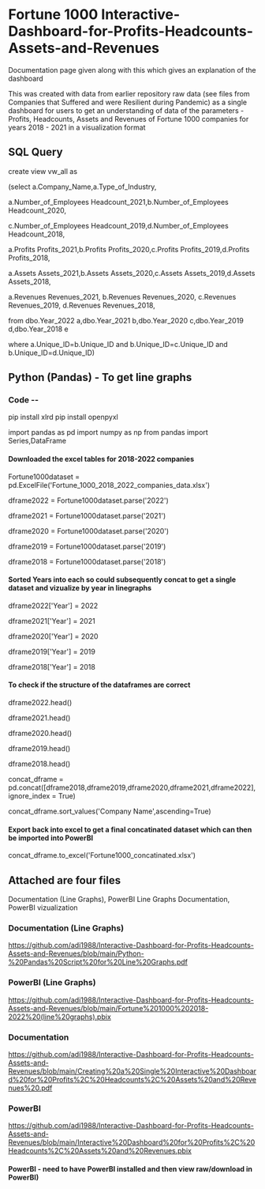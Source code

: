 # Fortune 1000 Interactive-Dashboard-for-Profits-Headcounts-Assets-and-Revenues

Documentation page given along with this which gives an explanation of the dashboard

This was created with data from earlier repository raw data (see files from Companies that Suffered and were Resilient during Pandemic) as a single dashboard for users to get an understanding of data of the parameters - Profits, Headcounts, Assets and Revenues of Fortune 1000 companies for years 2018 - 2021 in a visualization format

## SQL Query
create view vw_all as

(select a.Company_Name,a.Type_of_Industry,

a.Number_of_Employees Headcount_2021,b.Number_of_Employees Headcount_2020,

c.Number_of_Employees Headcount_2019,d.Number_of_Employees Headcount_2018,

a.Profits Profits_2021,b.Profits Profits_2020,c.Profits Profits_2019,d.Profits Profits_2018,

a.Assets Assets_2021,b.Assets Assets_2020,c.Assets Assets_2019,d.Assets Assets_2018,

a.Revenues Revenues_2021, b.Revenues Revenues_2020, c.Revenues Revenues_2019, d.Revenues Revenues_2018,

from dbo.Year_2022 a,dbo.Year_2021 b,dbo.Year_2020 c,dbo.Year_2019 d,dbo.Year_2018 e

where a.Unique_ID=b.Unique_ID and b.Unique_ID=c.Unique_ID and b.Unique_ID=d.Unique_ID)


## Python (Pandas) -  To get line graphs
### Code --

pip install xlrd
pip install openpyxl

import pandas as pd
import numpy as np
from pandas import Series,DataFrame

#### Downloaded the excel tables for 2018-2022 companies

Fortune1000dataset = pd.ExcelFile('Fortune_1000_2018_2022_companies_data.xlsx')

dframe2022 = Fortune1000dataset.parse('2022')

dframe2021 = Fortune1000dataset.parse('2021')

dframe2020 = Fortune1000dataset.parse('2020')

dframe2019 = Fortune1000dataset.parse('2019')

dframe2018 = Fortune1000dataset.parse('2018')


#### Sorted Years into each so could subsequently concat to get a single dataset and vizualize by year in linegraphs

dframe2022['Year'] = 2022

dframe2021['Year'] = 2021

dframe2020['Year'] = 2020

dframe2019['Year'] = 2019

dframe2018['Year'] = 2018


#### To check if the structure of the dataframes are correct

dframe2022.head()

dframe2021.head()

dframe2020.head()

dframe2019.head()

dframe2018.head()

concat_dframe = pd.concat([dframe2018,dframe2019,dframe2020,dframe2021,dframe2022], ignore_index = True)

concat_dframe.sort_values('Company Name',ascending=True)


#### Export back into excel to get a final concatinated dataset which can then be imported into PowerBI

concat_dframe.to_excel('Fortune1000_concatinated.xlsx')




## Attached are four files

Documentation (Line Graphs), PowerBI Line Graphs
Documentation, PowerBI vizualization

### Documentation (Line Graphs)
https://github.com/adi1988/Interactive-Dashboard-for-Profits-Headcounts-Assets-and-Revenues/blob/main/Python-%20Pandas%20Script%20for%20Line%20Graphs.pdf

### PowerBI (Line Graphs)
https://github.com/adi1988/Interactive-Dashboard-for-Profits-Headcounts-Assets-and-Revenues/blob/main/Fortune%201000%202018-2022%20(line%20graphs).pbix

### Documentation
https://github.com/adi1988/Interactive-Dashboard-for-Profits-Headcounts-Assets-and-Revenues/blob/main/Creating%20a%20Single%20Interactive%20Dashboard%20for%20Profits%2C%20Headcounts%2C%20Assets%20and%20Revenues%20.pdf

### PowerBI 
https://github.com/adi1988/Interactive-Dashboard-for-Profits-Headcounts-Assets-and-Revenues/blob/main/Interactive%20Dashboard%20for%20Profits%2C%20Headcounts%2C%20Assets%20and%20Revenues.pbix
#### PowerBI - need to have PowerBI installed and then view raw/download in PowerBI)
